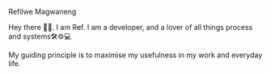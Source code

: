 Refilwe Magwaneng


Hey there 👋🏽. 
I am Ref. I am a developer, and a lover of all things process and systems🛠⚙💻
<i class="fa fa-cogs" aria-hidden="true"></i> 



My guiding principle is to maximise my usefulness in my work and everyday life. 
 



